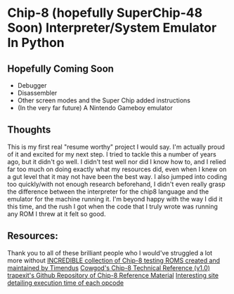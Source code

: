 # Chip-8 (hopefully SuperChip-48 Soon) Interpreter/System Emulator In Python

## Hopefully Coming Soon

- Debugger
- Disassembler
- Other screen modes and the Super Chip added instructions
- (In the very far future) A Nintendo Gameboy emulator


## Thoughts

This is my first real "resume worthy" project I would say. I'm actually proud of it and excited for my next step.
I tried to tackle this a number of years ago, but it didn't go well.
I didn't test well nor did I know how to, and I relied far too much on doing exactly what my resources did, even when I knew on a 
gut level that it may not have been the best way. I also jumped into coding too quickly/with not enough research beforehand, I didn't
even really grasp the difference between the interpreter for the chip8 language and the emulator for the machine running it.
I'm beyond happy with the way I did it this time, and the rush I got when the code that I truly wrote was running any ROM I threw at
it felt so good.

## Resources:

Thank you to all of these brilliant people who I would've struggled a lot more without
[INCREDIBLE collection of Chip-8 testing ROMS created and maintained by Timendus](https://github.com/Timendus/chip8-test-suite)
[Cowgod's Chip-8 Technical Reference (v1.0)](http://devernay.free.fr/hacks/chip8/C8TECH10.HTM#0.0)
[trapexit's Github Repository of Chip-8 Reference Material](https://github.com/trapexit/chip-8_documentation/tree/master)
[Interesting site detailing execution time of each opcode](https://jackson-s.me/2019/07/13/Chip-8-Instruction-Scheduling-and-Frequency.html)
